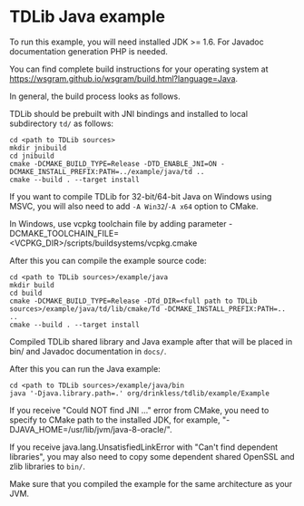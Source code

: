 # TDLib Java example

To run this example, you will need installed JDK >= 1.6.
For Javadoc documentation generation PHP is needed.

You can find complete build instructions for your operating system at https://wsgram.github.io/wsgram/build.html?language=Java.

In general, the build process looks as follows.

TDLib should be prebuilt with JNI bindings and installed to local subdirectory `td/` as follows:
```
cd <path to TDLib sources>
mkdir jnibuild
cd jnibuild
cmake -DCMAKE_BUILD_TYPE=Release -DTD_ENABLE_JNI=ON -DCMAKE_INSTALL_PREFIX:PATH=../example/java/td ..
cmake --build . --target install
```
If you want to compile TDLib for 32-bit/64-bit Java on Windows using MSVC, you will also need to add `-A Win32`/`-A x64` option to CMake.

In Windows, use vcpkg toolchain file by adding parameter -DCMAKE_TOOLCHAIN_FILE=<VCPKG_DIR>/scripts/buildsystems/vcpkg.cmake

After this you can compile the example source code:
```
cd <path to TDLib sources>/example/java
mkdir build
cd build
cmake -DCMAKE_BUILD_TYPE=Release -DTd_DIR=<full path to TDLib sources>/example/java/td/lib/cmake/Td -DCMAKE_INSTALL_PREFIX:PATH=.. ..
cmake --build . --target install
```

Compiled TDLib shared library and Java example after that will be placed in bin/ and Javadoc documentation in `docs/`.

After this you can run the Java example:
```
cd <path to TDLib sources>/example/java/bin
java '-Djava.library.path=.' org/drinkless/tdlib/example/Example
```

If you receive "Could NOT find JNI ..." error from CMake, you need to specify to CMake path to the installed JDK, for example, "-DJAVA_HOME=/usr/lib/jvm/java-8-oracle/".

If you receive java.lang.UnsatisfiedLinkError with "Can't find dependent libraries", you may also need to copy some dependent shared OpenSSL and zlib libraries to `bin/`.

Make sure that you compiled the example for the same architecture as your JVM.
